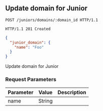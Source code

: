 ## Update domain for Junior

```http
POST /juniors/domains/:domain_id HTTP/1.1
```

```http
HTTP/1.1 201 Created
```

```json
{
  "junior_domain": {
    "name": "Foo"
  }
}
```

Update domain for Junior

### Request Parameters

Parameter                     |  Value                    | Description
----------------------------- | ------------------------- | ----------
name                          | String                    |
